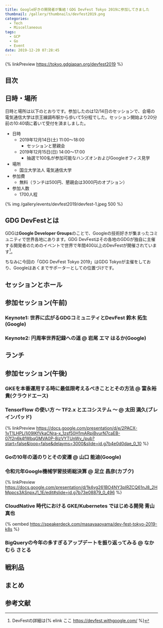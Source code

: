 ```yaml
---
title: Google好きの開発者が集結！GDG DevFest Tokyo 2019に参加してきました
thumbnail: /gallery/thumbnails/devfest2019.png
categories:
  - Tech
  - Miscellaneous
tags:
  - GCP
  - Go
  - Event
date: 2019-12-20 07:28:45
---
```


{% linkPreview https://tokyo.gdgjapan.org/devfest2019 %}

<!-- more -->


## 目次
<!-- toc -->

## 日時・場所

日時と場所は以下のとおりです。参加したのは12/14日のセッションで、会場の電気通信大学は京王線調布駅から歩いて5分程でした。セッション開始より20分前の10:40頃に着いて受付を済ましました。

- 日時
  - 2019年12月14日(土) 11:00～18:00
    - セッションと懇親会
  - 2019年12月15日(日) 14:00～17:00
    - 抽選で100名が参加可能なハンズオンおよびGoogleオフィス見学
- 場所
  - 国立大学法人 電気通信大学
- 参加費
  - 無料（ランチは500円、懇親会は3000円のオプション）
- 参加人数
  - 1700人程

{% img /gallery/events/devfest2019/devfest-1.jpeg 500 %}

## GDG DevFestとは

GDGは**Google Developer Groups**のことで、Googleの技術好きが集まったコミュニティで世界各地にあります。GDG DevFestはその各地のGDGが独自に主催する開発者のためのイベントで世界で年間400以上のDevFestが開催されています[^1]。

ちなみに今回の「GDG DevFest Tokyo 2019」はGDG Tokyoが主催をしており、Googleはあくまでサポーターとしての位置づけです。


## セッションとホール



## 参加セッション(午前)

### Keynote1: 世界に広がるGDGコミュニティとDevFest 鈴木 拓生(Google)

### Keynote2: 円周率世界記録への道 @ 岩尾 エマ はるか(Google)

## ランチ


## 参加セッション(午後)

### GKEを本番運用する時に最低限考えるべきこととその方法 @ 富永裕貴(クラウドエース)

### TensorFlow の使い方 〜 TF2.x とエコシステム 〜 @ 太田 満久(ブレインパッド)

{% linkPreview https://docs.google.com/presentation/d/e/2PACX-1vT1LHPLi1j09lKfVkaCNra-x_1zsf50H1mARpiBvurN7caEB-07f2n6k4fWbqGMVA0P-8izVYTUnWv_/pub?start=false&loop=false&delayms=3000&slide=id.g7b4e0d0dae_0_10 %}

### Goの10年の道のりとその変遷 @ 山口 能迪(Google)

### 令和元年Google機械学習技術総決算 @ 足立 昌彦(カブク)

{% linkPreview https://docs.google.com/presentation/d/1k4yg261BO4NY3pIRZCQ61nJ8_2HMppcs3ASnpxJ1_1E/edit#slide=id.g7b73e08879_0_496 %}

### CloudNative 時代における GKE/Kubernetes ではじめる開発 青山 真也

{% oembed https://speakerdeck.com/masayaaoyama/dev-fest-tokyo-2019-k8s %}

### BigQueryの今年の多すぎるアップデートを振り返ってみる @ なかむら さとる



## 戦利品

## まとめ


## 参考文献

[^1]: DevFestの詳細は{% elink ここ https://devfest.withgoogle.com/ %}
